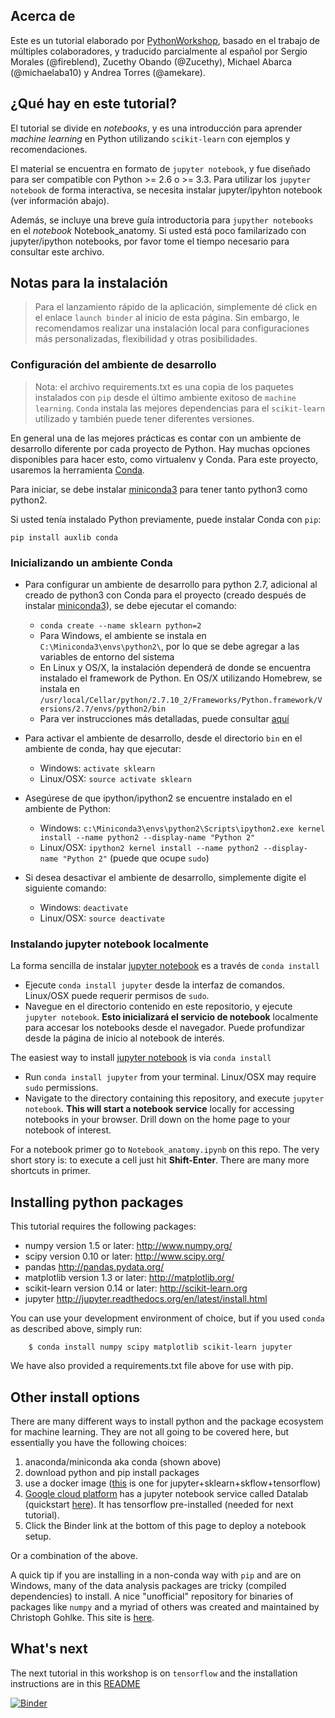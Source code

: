 ## Acerca de

Este es un tutorial elaborado por [PythonWorkshop](https://github.com/PythonWorkshop/), basado en el trabajo de múltiples colaboradores, y traducido parcialmente al español por Sergio Morales (@fireblend), Zucethy Obando (@Zucethy), Michael Abarca (@michaelaba10) y Andrea Torres (@amekare).

## ¿Qué hay en este tutorial?

El tutorial se divide en *notebooks*, y es una introducción para aprender *machine learning* en Python utilizando `scikit-learn` con ejemplos y recomendaciones.

El material se encuentra en formato de `jupyter notebook`, y fue diseñado para ser compatible con Python >= 2.6 o >= 3.3. Para utilizar los `jupyter notebook` de forma interactiva, se necesita instalar jupyter/ipyhton notebook (ver información abajo).

Además, se incluye una breve guía introductoria para `jupyther notebooks` en el *notebook* Notebook_anatomy. Si usted está poco familarizado con jupyter/ipython notebooks, por favor tome el tiempo necesario para consultar este archivo.

## Notas para la instalación

> Para el lanzamiento rápido de la aplicación, simplemente dé click en el enlace `launch binder` al inicio de esta página. Sin embargo, le recomendamos realizar una instalación local para configuraciones más personalizadas, flexibilidad y otras posibilidades.

### Configuración del ambiente de desarrollo

> Nota: el archivo requirements.txt es una copia de los paquetes instalados con `pip` desde el último ambiente exitoso de `machine learning`. `Conda` instala las mejores dependencias para el `scikit-learn` utilizado y también puede tener diferentes versiones.

En general una de las mejores prácticas es contar con un ambiente de desarrollo diferente por cada proyecto de Python. Hay muchas opciones disponibles para hacer esto, como virtualenv y Conda. Para este proyecto, usaremos la herramienta [Conda](https://www.continuum.io/why-anaconda).

Para iniciar, se debe instalar [miniconda3](http://conda.pydata.org/docs/install/quick.html) para tener tanto python3 como python2.

Si usted tenía instalado Python previamente, puede instalar Conda con `pip`:

```
pip install auxlib conda
```

### Inicializando un ambiente Conda

* Para configurar un ambiente de desarrollo para python 2.7, adicional al creado de python3 con Conda para el proyecto (creado después de instalar [miniconda3](http://conda.pydata.org/docs/install/quick.html)), se debe ejecutar el comando:
  * `conda create --name sklearn python=2`
  * Para Windows, el ambiente se instala en `C:\Miniconda3\envs\python2\`, por lo que se debe agregar a las variables de entorno del sistema
  * En Linux y OS/X, la instalación dependerá de donde se encuentra instalado el framework de Python. En OS/X utilizando Homebrew, se instala en `/usr/local/Cellar/python/2.7.10_2/Frameworks/Python.framework/Versions/2.7/envs/python2/bin`
  * Para ver instrucciones más detalladas, puede consultar [aquí](http://conda.pydata.org/docs/py2or3.html)

* Para activar el ambiente de desarrollo, desde el directorio `bin` en el ambiente de conda, hay que ejecutar:
  * Windows: `activate sklearn`
  * Linux/OSX: `source activate sklearn`

* Asegúrese de que ipython/ipython2 se encuentre instalado en el ambiente de Python:
  * Windows: `c:\Miniconda3\envs\python2\Scripts\ipython2.exe kernel install --name python2 --display-name "Python 2"`
  * Linux/OSX: `ipython2 kernel install --name python2 --display-name "Python 2"` (puede que ocupe `sudo`)

* Si desea desactivar el ambiente de desarrollo, simplemente digite el siguiente comando:
  * Windows: `deactivate`
  * Linux/OSX: `source deactivate`


### Instalando jupyter notebook localmente

La forma sencilla de instalar [jupyter notebook](http://jupyter.org/) es a través de `conda install`
* Ejecute `conda install jupyter` desde la interfaz de comandos. Linux/OSX puede requerir permisos de `sudo`.
* Navegue en el directorio contenido en este repositorio, y ejecute `jupyter notebook`. <b>Esto inicializará el servicio de notebook</b> localmente para accesar los notebooks desde el navegador. Puede profundizar desde la página de inicio al notebook de interés.

The easiest way to install [jupyter notebook](http://jupyter.org/) is via `conda install`
* Run `conda install jupyter` from your terminal. Linux/OSX may require `sudo` permissions.
* Navigate to the directory containing this repository, and execute `jupyter notebook`. <b>This will start a notebook service</b> locally for accessing notebooks in your browser. Drill down on the home page to your notebook of interest.

For a notebook primer go to `Notebook_anatomy.ipynb` on this repo.  The very short story is: to execute a cell just hit <b>Shift-Enter</b>.  There are many more shortcuts in primer.

## Installing python packages

This tutorial requires the following packages:

 * numpy version 1.5 or later: http://www.numpy.org/
 * scipy version 0.10 or later: http://www.scipy.org/
 * pandas http://pandas.pydata.org/
 * matplotlib version 1.3 or later: http://matplotlib.org/
 * scikit-learn version 0.14 or later: http://scikit-learn.org
 * jupyter http://jupyter.readthedocs.org/en/latest/install.html

You can use your development environment of choice, but if you used `conda` as described above, simply run:
```
	$ conda install numpy scipy matplotlib scikit-learn jupyter
```

We have also provided a requirements.txt file above for use with pip.

## Other install options

There are many different ways to install python and the package ecosystem for machine learning.  They are not all going to be covered here, but essentially you have the following choices:

1. anaconda/miniconda aka conda (shown above)
2. download python and pip install packages
3. use a docker image ([this](https://hub.docker.com/r/wi3o/skflow-jupyternb/) is one for jupyter+sklearn+skflow+tensorflow)
4. [Google cloud platform](https://cloud.google.com/) has a jupyter notebook service called Datalab (quickstart [here](https://cloud.google.com/datalab/docs/quickstart)).  It has tensorflow pre-installed (needed for next tutorial).
5. Click the Binder link at the bottom of this page to deploy a notebook setup.

Or a combination of the above.

A quick tip if you are installing in a non-conda way with `pip` and are on Windows, many of the data analysis packages are tricky (compiled dependencies) to install.  A nice "unofficial" repository for binaries of packages like `numpy` and a myriad of others was created and maintained by Christoph Gohlke.  This site is [here](http://www.lfd.uci.edu/~gohlke/pythonlibs/).

## What's next

The next tutorial in this workshop is on `tensorflow` and the installation instructions are in this [README](https://github.com/PythonWorkshop/intro-to-tensorflow/blob/master/README.md)

[![Binder](http://mybinder.org/badge.svg)](http://mybinder.org/repo/PythonWorkshop/intro-to-sklearn)
